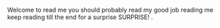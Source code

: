 Welcome to read me
you should probably read my
good job reading me
keep reading till the end for a surprise
SURPRISE!
.
